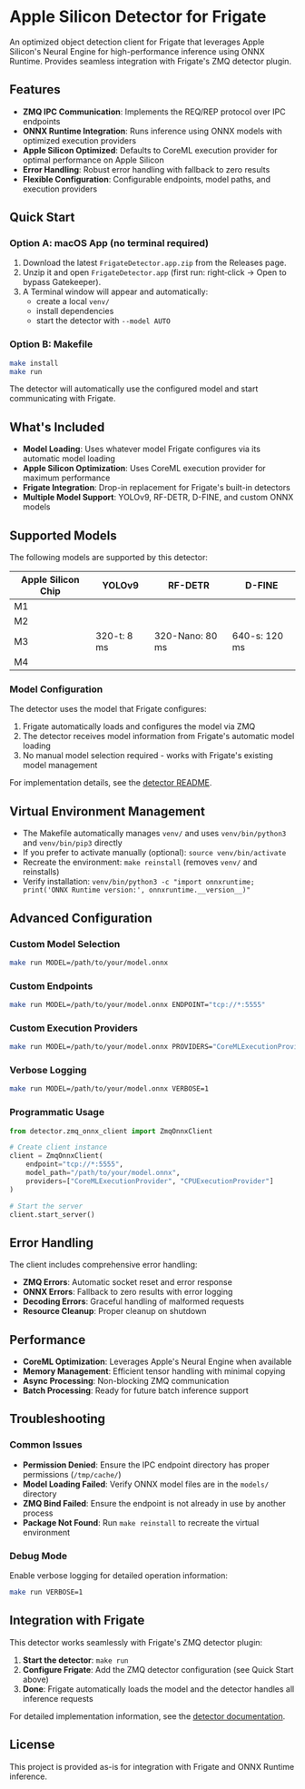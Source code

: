# Apple Silicon Detector for Frigate

An optimized object detection client for Frigate that leverages Apple Silicon's Neural Engine for high-performance inference using ONNX Runtime. Provides seamless integration with Frigate's ZMQ detector plugin.

## Features

- **ZMQ IPC Communication**: Implements the REQ/REP protocol over IPC endpoints
- **ONNX Runtime Integration**: Runs inference using ONNX models with optimized execution providers
- **Apple Silicon Optimized**: Defaults to CoreML execution provider for optimal performance on Apple Silicon
- **Error Handling**: Robust error handling with fallback to zero results
- **Flexible Configuration**: Configurable endpoints, model paths, and execution providers

## Quick Start

### Option A: macOS App (no terminal required)
1. Download the latest `FrigateDetector.app.zip` from the Releases page.
2. Unzip it and open `FrigateDetector.app` (first run: right‑click → Open to bypass Gatekeeper).
3. A Terminal window will appear and automatically:
   - create a local `venv/`
   - install dependencies
   - start the detector with `--model AUTO`

### Option B: Makefile
```bash
make install
make run
```

The detector will automatically use the configured model and start communicating with Frigate.

## What's Included

- **Model Loading**: Uses whatever model Frigate configures via its automatic model loading
- **Apple Silicon Optimization**: Uses CoreML execution provider for maximum performance
- **Frigate Integration**: Drop-in replacement for Frigate's built-in detectors
- **Multiple Model Support**: YOLOv9, RF-DETR, D-FINE, and custom ONNX models

## Supported Models

The following models are supported by this detector:

| Apple Silicon Chip | YOLOv9      | RF-DETR         | D-FINE        |
| -------------------| ----------- | --------------- | ------------- |
| M1                 |             |                 |               |
| M2                 |             |                 |               |
| M3                 | 320-t: 8 ms | 320-Nano: 80 ms | 640-s: 120 ms |
| M4                 |             |                 |               |

### Model Configuration
The detector uses the model that Frigate configures:
1. Frigate automatically loads and configures the model via ZMQ
2. The detector receives model information from Frigate's automatic model loading
3. No manual model selection required - works with Frigate's existing model management

For implementation details, see the [detector README](detector/README.md).

## Virtual Environment Management

- The Makefile automatically manages `venv/` and uses `venv/bin/python3` and `venv/bin/pip3` directly
- If you prefer to activate manually (optional): `source venv/bin/activate`
- Recreate the environment: `make reinstall` (removes `venv/` and reinstalls)
- Verify installation: `venv/bin/python3 -c "import onnxruntime; print('ONNX Runtime version:', onnxruntime.__version__)"`

## Advanced Configuration

### Custom Model Selection
```bash
make run MODEL=/path/to/your/model.onnx
```

### Custom Endpoints
```bash
make run MODEL=/path/to/your/model.onnx ENDPOINT="tcp://*:5555"
```

### Custom Execution Providers
```bash
make run MODEL=/path/to/your/model.onnx PROVIDERS="CoreMLExecutionProvider CPUExecutionProvider"
```

### Verbose Logging
```bash
make run MODEL=/path/to/your/model.onnx VERBOSE=1
```

### Programmatic Usage

```python
from detector.zmq_onnx_client import ZmqOnnxClient

# Create client instance
client = ZmqOnnxClient(
    endpoint="tcp://*:5555",
    model_path="/path/to/your/model.onnx",
    providers=["CoreMLExecutionProvider", "CPUExecutionProvider"]
)

# Start the server
client.start_server()
```

## Error Handling

The client includes comprehensive error handling:
- **ZMQ Errors**: Automatic socket reset and error response
- **ONNX Errors**: Fallback to zero results with error logging
- **Decoding Errors**: Graceful handling of malformed requests
- **Resource Cleanup**: Proper cleanup on shutdown

## Performance

- **CoreML Optimization**: Leverages Apple's Neural Engine when available
- **Memory Management**: Efficient tensor handling with minimal copying
- **Async Processing**: Non-blocking ZMQ communication
- **Batch Processing**: Ready for future batch inference support

## Troubleshooting

### Common Issues
- **Permission Denied**: Ensure the IPC endpoint directory has proper permissions (`/tmp/cache/`)
- **Model Loading Failed**: Verify ONNX model files are in the `models/` directory
- **ZMQ Bind Failed**: Ensure the endpoint is not already in use by another process
- **Package Not Found**: Run `make reinstall` to recreate the virtual environment

### Debug Mode
Enable verbose logging for detailed operation information:
```bash
make run VERBOSE=1
```

## Integration with Frigate

This detector works seamlessly with Frigate's ZMQ detector plugin:

1. **Start the detector**: `make run`
2. **Configure Frigate**: Add the ZMQ detector configuration (see Quick Start above)
3. **Done**: Frigate automatically loads the model and the detector handles all inference requests

For detailed implementation information, see the [detector documentation](detector/README.md).

## License

This project is provided as-is for integration with Frigate and ONNX Runtime inference.
